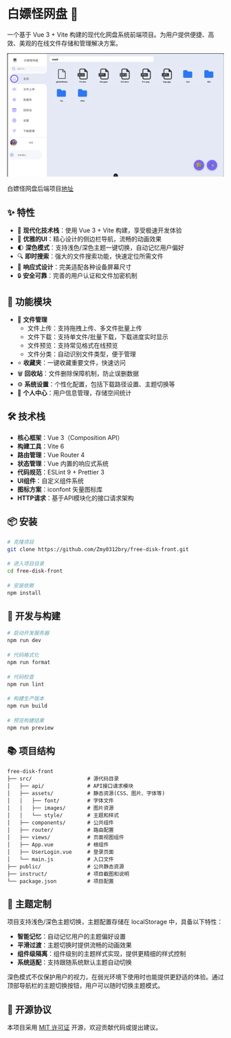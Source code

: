 # 白嫖怪网盘 🚀

一个基于 Vue 3 + Vite 构建的现代化网盘系统前端项目。为用户提供便捷、高效、美观的在线文件存储和管理解决方案。

![网盘界面预览](./instruct/2.png)

白嫖怪网盘后端项目[地址](https://github.com/Zmy0312bry/Free_Disk)

## ✨ 特性

- 🎯 **现代化技术栈**：使用 Vue 3 + Vite 构建，享受极速开发体验
- 🎨 **优雅的UI**：精心设计的侧边栏导航，流畅的动画效果
- 🌓 **深色模式**：支持浅色/深色主题一键切换，自动记忆用户偏好
- 🔍 **即时搜索**：强大的文件搜索功能，快速定位所需文件
- 📱 **响应式设计**：完美适配各种设备屏幕尺寸
- 🔒 **安全可靠**：完善的用户认证和文件加密机制

## 🚀 功能模块

- 📂 **文件管理**
  - 文件上传：支持拖拽上传、多文件批量上传
  - 文件下载：支持单文件/批量下载，下载进度实时显示
  - 文件预览：支持常见格式在线预览
  - 文件分类：自动识别文件类型，便于管理
- ⭐ **收藏夹**：一键收藏重要文件，快速访问
- 🗑️ **回收站**：文件删除保障机制，防止误删数据
- ⚙️ **系统设置**：个性化配置，包括下载路径设置、主题切换等
- 👤 **个人中心**：用户信息管理，存储空间统计

## 🛠️ 技术栈

- **核心框架**：Vue 3（Composition API）
- **构建工具**：Vite 6
- **路由管理**：Vue Router 4
- **状态管理**：Vue 内置的响应式系统
- **代码规范**：ESLint 9 + Prettier 3
- **UI组件**：自定义组件系统
- **图标方案**：iconfont 矢量图标库
- **HTTP请求**：基于API模块化的接口请求架构

## 📦 安装

```bash
# 克隆项目
git clone https://github.com/Zmy0312bry/free-disk-front.git

# 进入项目目录
cd free-disk-front

# 安装依赖
npm install
```

## 🚀 开发与构建

```bash
# 启动开发服务器
npm run dev

# 代码格式化
npm run format

# 代码检查
npm run lint

# 构建生产版本
npm run build

# 预览构建结果
npm run preview
```

## 📚 项目结构

```
free-disk-front
├── src/                  # 源代码目录
│   ├── api/              # API接口请求模块
│   ├── assets/           # 静态资源(CSS、图片、字体等)
│   │   ├── font/         # 字体文件
│   │   ├── images/       # 图片资源
│   │   └── style/        # 主题和样式
│   ├── components/       # 公共组件
│   ├── router/           # 路由配置
│   ├── views/            # 页面视图组件
│   ├── App.vue           # 根组件
│   ├── UserLogin.vue     # 登录页面
│   └── main.js           # 入口文件
├── public/               # 公共静态资源
├── instruct/             # 项目截图和说明
└── package.json          # 项目配置
```

## 🌈 主题定制

项目支持浅色/深色主题切换，主题配置存储在 localStorage 中，具备以下特性：

- **智能记忆**：自动记忆用户的主题偏好设置
- **平滑过渡**：主题切换时提供流畅的动画效果
- **组件级隔离**：组件级别的主题样式实现，提供更精细的样式控制
- **系统适配**：支持跟随系统默认主题自动切换

深色模式不仅保护用户的视力，在弱光环境下使用时也能提供更舒适的体验。通过顶部导航栏的主题切换按钮，用户可以随时切换主题模式。

## 📄 开源协议

本项目采用 [MIT 许可证](./LICENSE) 开源，欢迎贡献代码或提出建议。
